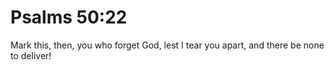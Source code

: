 # Psalms 50:22

Mark this, then, you who forget God, lest I tear you apart, and there be none to deliver!
